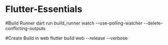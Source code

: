 # Flutter-Essentials

#Build Runner
dart run build_runner watch --use-polling-watcher --delete-conflicting-outputs

#Create Build in web
flutter build web --release --verbose
